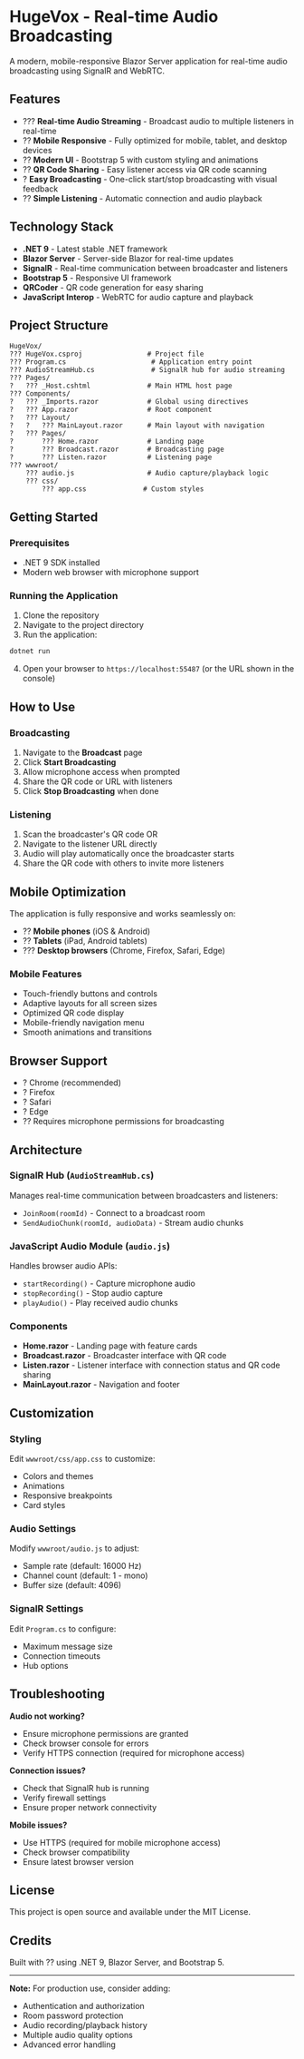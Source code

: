 # HugeVox - Real-time Audio Broadcasting

A modern, mobile-responsive Blazor Server application for real-time audio broadcasting using SignalR and WebRTC.

## Features

- ??? **Real-time Audio Streaming** - Broadcast audio to multiple listeners in real-time  
- ?? **Mobile Responsive** - Fully optimized for mobile, tablet, and desktop devices  
- ?? **Modern UI** - Bootstrap 5 with custom styling and animations  
- ?? **QR Code Sharing** - Easy listener access via QR code scanning  
- ? **Easy Broadcasting** - One-click start/stop broadcasting with visual feedback  
- ?? **Simple Listening** - Automatic connection and audio playback  

## Technology Stack

- **.NET 9** - Latest stable .NET framework
- **Blazor Server** - Server-side Blazor for real-time updates
- **SignalR** - Real-time communication between broadcaster and listeners
- **Bootstrap 5** - Responsive UI framework
- **QRCoder** - QR code generation for easy sharing
- **JavaScript Interop** - WebRTC for audio capture and playback

## Project Structure

```
HugeVox/
??? HugeVox.csproj                # Project file
??? Program.cs                     # Application entry point
??? AudioStreamHub.cs              # SignalR hub for audio streaming
??? Pages/
?   ??? _Host.cshtml              # Main HTML host page
??? Components/
?   ??? _Imports.razor            # Global using directives
?   ??? App.razor                 # Root component
?   ??? Layout/
?   ?   ??? MainLayout.razor      # Main layout with navigation
?   ??? Pages/
?       ??? Home.razor            # Landing page
?       ??? Broadcast.razor       # Broadcasting page
?       ??? Listen.razor          # Listening page
??? wwwroot/
    ??? audio.js                  # Audio capture/playback logic
    ??? css/
        ??? app.css              # Custom styles
```

## Getting Started

### Prerequisites

- .NET 9 SDK installed
- Modern web browser with microphone support

### Running the Application

1. Clone the repository
2. Navigate to the project directory
3. Run the application:

```bash
dotnet run
```

4. Open your browser to `https://localhost:55487` (or the URL shown in the console)

## How to Use

### Broadcasting

1. Navigate to the **Broadcast** page
2. Click **Start Broadcasting**
3. Allow microphone access when prompted
4. Share the QR code or URL with listeners
5. Click **Stop Broadcasting** when done

### Listening

1. Scan the broadcaster's QR code OR
2. Navigate to the listener URL directly
3. Audio will play automatically once the broadcaster starts
4. Share the QR code with others to invite more listeners

## Mobile Optimization

The application is fully responsive and works seamlessly on:

- ?? **Mobile phones** (iOS & Android)
- ?? **Tablets** (iPad, Android tablets)
- ??? **Desktop browsers** (Chrome, Firefox, Safari, Edge)

### Mobile Features

- Touch-friendly buttons and controls
- Adaptive layouts for all screen sizes
- Optimized QR code display
- Mobile-friendly navigation menu
- Smooth animations and transitions

## Browser Support

- ? Chrome (recommended)
- ? Firefox
- ? Safari
- ? Edge
- ?? Requires microphone permissions for broadcasting

## Architecture

### SignalR Hub (`AudioStreamHub.cs`)

Manages real-time communication between broadcasters and listeners:
- `JoinRoom(roomId)` - Connect to a broadcast room
- `SendAudioChunk(roomId, audioData)` - Stream audio chunks

### JavaScript Audio Module (`audio.js`)

Handles browser audio APIs:
- `startRecording()` - Capture microphone audio
- `stopRecording()` - Stop audio capture
- `playAudio()` - Play received audio chunks

### Components

- **Home.razor** - Landing page with feature cards
- **Broadcast.razor** - Broadcaster interface with QR code
- **Listen.razor** - Listener interface with connection status and QR code sharing
- **MainLayout.razor** - Navigation and footer

## Customization

### Styling

Edit `wwwroot/css/app.css` to customize:
- Colors and themes
- Animations
- Responsive breakpoints
- Card styles

### Audio Settings

Modify `wwwroot/audio.js` to adjust:
- Sample rate (default: 16000 Hz)
- Channel count (default: 1 - mono)
- Buffer size (default: 4096)

### SignalR Settings

Edit `Program.cs` to configure:
- Maximum message size
- Connection timeouts
- Hub options

## Troubleshooting

**Audio not working?**
- Ensure microphone permissions are granted
- Check browser console for errors
- Verify HTTPS connection (required for microphone access)

**Connection issues?**
- Check that SignalR hub is running
- Verify firewall settings
- Ensure proper network connectivity

**Mobile issues?**
- Use HTTPS (required for mobile microphone access)
- Check browser compatibility
- Ensure latest browser version

## License

This project is open source and available under the MIT License.

## Credits

Built with ?? using .NET 9, Blazor Server, and Bootstrap 5.

---

**Note:** For production use, consider adding:
- Authentication and authorization
- Room password protection
- Audio recording/playback history
- Multiple audio quality options
- Advanced error handling
